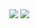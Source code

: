 <img src="{https://img.shields.io/badge/Codecov-F01F7A?style=for-the-badge&logo=Codecov&logoColor=white}" />

<img src="{BadgeURLHere}" /> 
<!--
**Alfredo-Ramon/Alfredo-Ramon** is a ✨ _special_ ✨ repository because its `README.md` (this file) appears on your GitHub profile.


